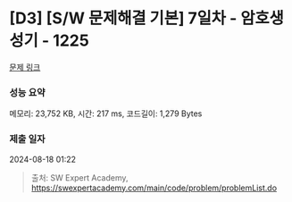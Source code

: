 # [D3] [S/W 문제해결 기본] 7일차 - 암호생성기 - 1225 

[문제 링크](https://swexpertacademy.com/main/code/problem/problemDetail.do?contestProbId=AV14uWl6AF0CFAYD) 

### 성능 요약

메모리: 23,752 KB, 시간: 217 ms, 코드길이: 1,279 Bytes

### 제출 일자

2024-08-18 01:22



> 출처: SW Expert Academy, https://swexpertacademy.com/main/code/problem/problemList.do
